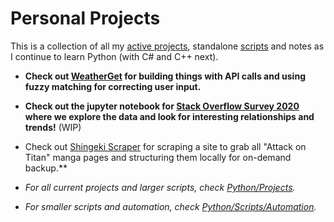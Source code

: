 # Personal Projects
This is a collection of all my [active projects](https://github.com/yayorbitgum/Personal/tree/master/Python/Projects), standalone [scripts](https://github.com/yayorbitgum/Personal/tree/master/Python/Scripts/Automation) and notes as I continue to learn Python (with C# and C++ next).

- **Check out [WeatherGet](https://github.com/yayorbitgum/Personal/tree/master/Python/Projects/WeatherGet) for building things with API calls and using fuzzy matching for correcting user input.**
- **Check out the jupyter notebook for [Stack Overflow Survey 2020](https://github.com/yayorbitgum/Personal/tree/master/Python/Projects/SO2020Survey) where we explore the data and look for interesting relationships and trends!** (WIP)
- Check out [Shingeki Scraper](https://github.com/yayorbitgum/Personal/blob/master/Python/Projects/ShingekiScraper/shingeki.py) for scraping a site to grab all "Attack on Titan" manga pages and structuring them locally for on-demand backup.**
  
- *For all current projects and larger scripts, check [Python/Projects](https://github.com/yayorbitgum/Personal/tree/master/Python/Projects).*
- *For smaller scripts and automation, check [Python/Scripts/Automation](https://github.com/yayorbitgum/Personal/tree/master/Python/Scripts/Automation).*

